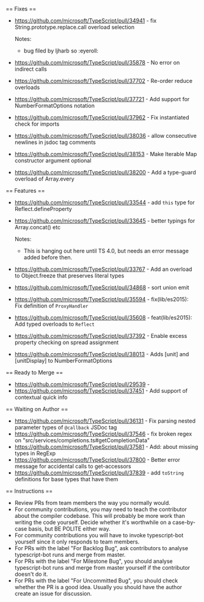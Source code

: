 == Fixes ==

* https://github.com/microsoft/TypeScript/pull/34941 - fix String.prototype.replace.call overload selection

  Notes:
  - bug filed by ljharb so :eyeroll:
* https://github.com/microsoft/TypeScript/pull/35878 - No error on indirect calls
* https://github.com/microsoft/TypeScript/pull/37702 - Re-order reduce overloads
* https://github.com/microsoft/TypeScript/pull/37721 - Add support for NumberFormatOptions notation
* https://github.com/microsoft/TypeScript/pull/37962 - Fix instantiated check for imports
* https://github.com/microsoft/TypeScript/pull/38036 - allow consecutive newlines in jsdoc tag comments
* https://github.com/microsoft/TypeScript/pull/38153 - Make Iterable Map constructor argument optional
* https://github.com/microsoft/TypeScript/pull/38200 - Add a type-guard overload of Array.every

== Features ==

* https://github.com/microsoft/TypeScript/pull/33544 - add `this` type for Reflect.defineProperty
* https://github.com/microsoft/TypeScript/pull/33645 - better typings for Array.concat() etc

  Notes:
  - This is hanging out here until TS 4.0, but needs an error message added before then.
* https://github.com/microsoft/TypeScript/pull/33767 - Add an overload to Object.freeze that preserves literal types
* https://github.com/microsoft/TypeScript/pull/34868 - sort union emit
* https://github.com/microsoft/TypeScript/pull/35594 - fix(lib/es2015): Fix definition of `ProxyHandler`
* https://github.com/microsoft/TypeScript/pull/35608 - feat(lib/es2015): Add typed overloads to `Reflect`
* https://github.com/microsoft/TypeScript/pull/37392 - Enable excess property checking on spread assignment
* https://github.com/microsoft/TypeScript/pull/38013 - Adds [unit] and [unitDisplay] to NumberFormatOptions

== Ready to Merge ==

* https://github.com/microsoft/TypeScript/pull/29539 - 
* https://github.com/microsoft/TypeScript/pull/37451 - Add support of contextual quick info

== Waiting on Author ==

* https://github.com/microsoft/TypeScript/pull/36131 - Fix parsing nested parameter types of `@callback` JSDoc tag
* https://github.com/microsoft/TypeScript/pull/37546 - fix broken regex on "src/services/completions.ts#getCompletionData"
* https://github.com/microsoft/TypeScript/pull/37581 - Add: about missing types in RegExp
* https://github.com/microsoft/TypeScript/pull/37800 - Better error message for accidental calls to get-accessors
* https://github.com/microsoft/TypeScript/pull/37839 - add `toString` definitions for base types that have them

== Instructions ==

* Review PRs from team members the way you normally would.
* For community contributions, you may need to teach the contributor about the compiler codebase. This will probably be more work than writing the code yourself. Decide whether it's worthwhile on a case-by-case basis, but BE POLITE either way.
* For community contributions you will have to invoke typescript-bot yourself since it only responds to team members.
* For PRs with the label "For Backlog Bug", ask contributors to analyse typescript-bot runs and merge from master.
* For PRs with the label "For Milestone Bug", you should analyse typescript-bot runs and merge from master yourself if the contributor doesn't do it.
* For PRs with the label "For Uncommitted Bug", you should check whether the PR is a good idea. Usually you should have the author create an issue for discussion.
